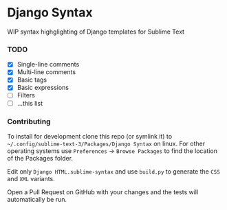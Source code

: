 # Django Syntax

WIP syntax highglighting of Django templates for Sublime Text

### TODO
- [x] Single-line comments
- [x] Multi-line comments
- [X] Basic tags
- [X] Basic expressions
- [ ] Filters
- [ ] ...this list

### Contributing
To install for development clone this repo (or symlink it) to `~/.config/sublime-text-3/Packages/Django Syntax` on linux. For other operating systems use `Preferences` -> `Browse Packages` to find the location of the Packages folder.

Edit only `Django HTML.sublime-syntax` and use `build.py` to generate the `CSS` and `XML` variants.

Open a Pull Request on GitHub with your changes and the tests will automatically be run.
